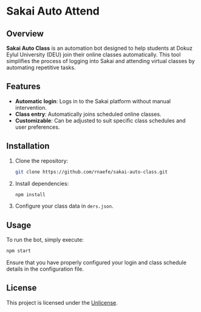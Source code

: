 # Sakai Auto Attend

## Overview
**Sakai Auto Class** is an automation bot designed to help students at Dokuz Eylul University (DEU) join their online classes automatically. This tool simplifies the process of logging into Sakai and attending virtual classes by automating repetitive tasks.

## Features
- **Automatic login**: Logs in to the Sakai platform without manual intervention.
- **Class entry**: Automatically joins scheduled online classes.
- **Customizable**: Can be adjusted to suit specific class schedules and user preferences.

## Installation

1. Clone the repository:
   ```bash
   git clone https://github.com/rnaefe/sakai-auto-class.git
   ```

2. Install dependencies:
   ```bash
   npm install
   ```

3. Configure your class data in `ders.json`.

## Usage

To run the bot, simply execute:
```bash
npm start
```

Ensure that you have properly configured your login and class schedule details in the configuration file.

## License
This project is licensed under the [Unlicense](LICENSE).
